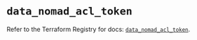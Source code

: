 # `data_nomad_acl_token`

Refer to the Terraform Registry for docs: [`data_nomad_acl_token`](https://registry.terraform.io/providers/hashicorp/nomad/2.1.0/docs/data-sources/acl_token).
